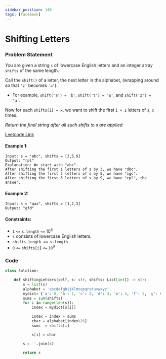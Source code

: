 ```yaml
---
sidebar_position: 140
tags: [facebook]
---
```


# Shifting Letters

### Problem Statement

You are given a string `s` of lowercase English letters and an integer array `shifts` of the same length.

Call the `shift()` of a letter, the next letter in the alphabet, (wrapping around so that `'z'` becomes `'a'`).

- For example, `shift('a') = 'b'`, `shift('t') = 'u'`, and `shift('z') = 'a'`.

Now for each `shifts[i] = x`, we want to shift the first `i + 1` letters of `s`, `x` times.

_Return the final string after all such shifts to s are applied._

[Leetcode Link](https://leetcode.com/problems/shifting-letters)

#### Example 1:

```
Input: s = "abc", shifts = [3,5,9]
Output: "rpl"
Explanation: We start with "abc".
After shifting the first 1 letters of s by 3, we have "dbc".
After shifting the first 2 letters of s by 5, we have "igc".
After shifting the first 3 letters of s by 9, we have "rpl", the answer.
```

#### Example 2:

```
Input: s = "aaa", shifts = [1,2,3]
Output: "gfd"
```

#### Constraints:

- `1` `<=` `s.length` `<=` 10<sup>5</sup>
- `s` consists of lowercase English letters.
- `shifts.length == s.length`
- `0` `<=` `shifts[i]` `<=` `10`<sup>9</sup>

### Code

```python title="Python"
class Solution:

    def shiftingLetters(self, s: str, shifts: List[int]) -> str:
        s = list(s)
        alphabet = 'abcdefghijklmnopqrstuvwxyz'
        mydict= {'a': 0, 'b': 1, 'c': 2, 'd': 3, 'e': 4, 'f': 5, 'g': 6, 'h': 7, 'i': 8, 'j': 9, 'k': 10, 'l': 11, 'm': 12, 'n': 13, 'o': 14, 'p': 15, 'q': 16, 'r': 17, 's': 18, 't': 19, 'u': 20, 'v': 21, 'w': 22, 'x': 23, 'y': 24, 'z': 25}
        sums = sum(shifts)
        for i in range(len(s)):
            index = mydict[s[i]]

            index = index + sums
            char = alphabet[index%26]
            sums -= shifts[i]

            s[i] = char

        s = ''.join(s)

        return s
```
